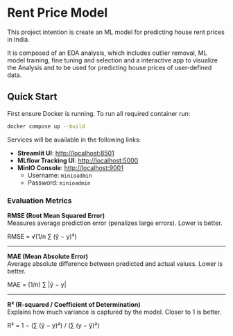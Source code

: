 # Rent Price Model

This project intention is create an ML model for predicting house rent prices in India.

It is composed of an EDA analysis, which includes outlier removal, ML model training, fine tuning and selection and a interactive app to visualize the Analysis and to be used for predicting house prices of user-defined data.

## Quick Start

First ensure Docker is running. To run all required container run:

```bash
docker compose up --build
```

Services will be available in the following links:

- **Streamlit UI**: [http://localhost:8501](http://localhost:8501)  
- **MLflow Tracking UI**: [http://localhost:5000](http://localhost:5000)  
- **MinIO Console**: [http://localhost:9001](http://localhost:9001)  
  - Username: `minioadmin`  
  - Password: `minioadmin`

### Evaluation Metrics

**RMSE (Root Mean Squared Error)**  
Measures average prediction error (penalizes large errors). Lower is better.

RMSE = √(1/n ∑ (ŷ − y)²)

---

**MAE (Mean Absolute Error)**  
Average absolute difference between predicted and actual values. Lower is better.

MAE = (1/n) ∑ |ŷ − y|

---

**R² (R-squared / Coefficient of Determination)**  
Explains how much variance is captured by the model. Closer to 1 is better.

R² = 1 − (∑ (ŷ − y)²) / (∑ (y − ȳ)²)